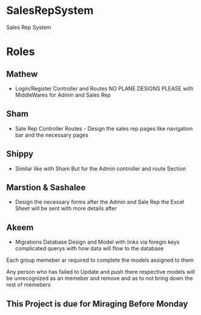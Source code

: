# SalesRepSystem
Sales Rep System

# Roles 

## Mathew 
  - Login/Register Controller and Routes NO PLANE DESIGNS PLEASE with MiddleWares for Admin and Sales Rep

## Sham 
  - Sale Rep Controller Routes - Design the sales rep pages like navigation bar and the necessary pages

## Shippy 
  - Similar like with Sham But for the Admin controller and route Section 

## Marstion & Sashalee
  - Design the necessary forms after the Admin and Sale Rep the Excel Sheet will be sent with more details after

## Akeem 
  - Migrations Database Design and Model with links via foregin keys complicated querys with how data will flow to the database 

Each group memeber ar required to complete the models assigned to them 

Any person who has failed to Update and push there respective models will be unrecognized as an memeber and remove and as to not bring down the rest of memebers 

## This Project is due for Miraging Before Monday  

